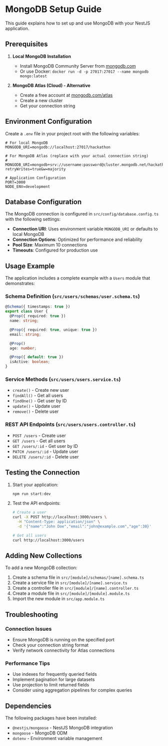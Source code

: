 # MongoDB Setup Guide

This guide explains how to set up and use MongoDB with your NestJS application.

## Prerequisites

1. **Local MongoDB Installation**
   - Install MongoDB Community Server from [mongodb.com](https://www.mongodb.com/try/download/community)
   - Or use Docker: `docker run -d -p 27017:27017 --name mongodb mongo:latest`

2. **MongoDB Atlas (Cloud) - Alternative**
   - Create a free account at [mongodb.com/atlas](https://www.mongodb.com/atlas)
   - Create a new cluster
   - Get your connection string

## Environment Configuration

Create a `.env` file in your project root with the following variables:

```env
# For local MongoDB
MONGODB_URI=mongodb://localhost:27017/hackathon

# For MongoDB Atlas (replace with your actual connection string)
# MONGODB_URI=mongodb+srv://username:password@cluster.mongodb.net/hackathon?retryWrites=true&w=majority

# Application Configuration
PORT=3000
NODE_ENV=development
```

## Database Configuration

The MongoDB connection is configured in `src/config/database.config.ts` with the following settings:

- **Connection URI**: Uses environment variable `MONGODB_URI` or defaults to local MongoDB
- **Connection Options**: Optimized for performance and reliability
- **Pool Size**: Maximum 10 connections
- **Timeouts**: Configured for production use

## Usage Example

The application includes a complete example with a `Users` module that demonstrates:

### Schema Definition (`src/users/schemas/user.schema.ts`)
```typescript
@Schema({ timestamps: true })
export class User {
  @Prop({ required: true })
  name: string;

  @Prop({ required: true, unique: true })
  email: string;

  @Prop()
  age: number;

  @Prop({ default: true })
  isActive: boolean;
}
```

### Service Methods (`src/users/users.service.ts`)
- `create()` - Create new user
- `findAll()` - Get all users
- `findOne()` - Get user by ID
- `update()` - Update user
- `remove()` - Delete user

### REST API Endpoints (`src/users/users.controller.ts`)
- `POST /users` - Create user
- `GET /users` - Get all users
- `GET /users/:id` - Get user by ID
- `PATCH /users/:id` - Update user
- `DELETE /users/:id` - Delete user

## Testing the Connection

1. Start your application:
   ```bash
   npm run start:dev
   ```

2. Test the API endpoints:
   ```bash
   # Create a user
   curl -X POST http://localhost:3000/users \
     -H "Content-Type: application/json" \
     -d '{"name":"John Doe","email":"john@example.com","age":30}'

   # Get all users
   curl http://localhost:3000/users
   ```

## Adding New Collections

To add a new MongoDB collection:

1. Create a schema file in `src/[module]/schemas/[name].schema.ts`
2. Create a service file in `src/[module]/[name].service.ts`
3. Create a controller file in `src/[module]/[name].controller.ts`
4. Create a module file in `src/[module]/[module].module.ts`
5. Import the new module in `src/app.module.ts`

## Troubleshooting

### Connection Issues
- Ensure MongoDB is running on the specified port
- Check your connection string format
- Verify network connectivity for Atlas connections

### Performance Tips
- Use indexes for frequently queried fields
- Implement pagination for large datasets
- Use projection to limit returned fields
- Consider using aggregation pipelines for complex queries

## Dependencies

The following packages have been installed:
- `@nestjs/mongoose` - NestJS MongoDB integration
- `mongoose` - MongoDB ODM
- `dotenv` - Environment variable management 